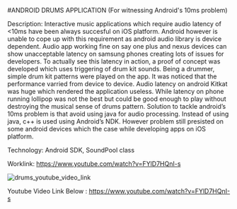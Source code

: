#ANDROID DRUMS APPLICATION (For witnessing Android's 10ms problem)


Description: Interactive music applications which require audio latency of <10ms have been always succesful on iOS platform. Android however is unable to cope up with this requirement as android audio library is device dependent. Audio app working fine on say one plus and nexus devices can show unacceptable latency on samsung phones creating lots of issues for developers. To actually see this latency in action, a proof of concept was developed which uses triggering of drum kit sounds. Being a drummer, simple drum kit patterns were played on the app. It was noticed that the performance varried from device to device. Audio latency on android Kitkat was huge which rendered
the application useless. While latency on phone running lollipop was not the best but could be good enough to play without destroying the musical sense of drums pattern. Solution to tackle android’s 10ms problem is that avoid using java for audio processing. Instead of using java, c++ is used using Android’s NDK. However problem still presisted on some android devices which the case while developing apps on iOS platform. 


Technology: Android SDK, SoundPool class


Worklink: https://www.youtube.com/watch?v=FYlD7HQnI-s



![drums_youtube_video_link](https://cloud.githubusercontent.com/assets/14818804/21539486/48c1979e-cdcd-11e6-8e9f-e5d2bd4cda0f.png)


Youtube Video Link Below : https://www.youtube.com/watch?v=FYlD7HQnI-s
